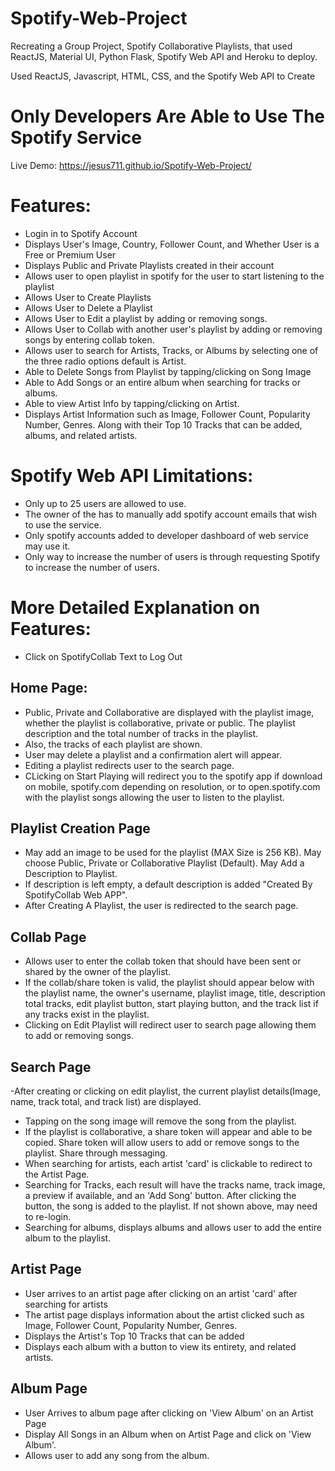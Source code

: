 # Spotify-Web-Project
Recreating a Group Project, Spotify Collaborative Playlists, that used ReactJS, Material UI, Python Flask, Spotify Web API and Heroku to deploy.

Used ReactJS, Javascript, HTML, CSS, and the Spotify Web API to Create

# Only Developers Are Able to Use The Spotify Service 

Live Demo: https://jesus711.github.io/Spotify-Web-Project/

# Features:
- Login in to Spotify Account
- Displays User's Image, Country, Follower Count, and Whether User is a Free or Premium User
- Displays Public and Private Playlists created in their account
- Allows user to open playlist in spotify for the user to start listening to the playlist
- Allows User to Create Playlists
- Allows User to Delete a Playlist
- Allows User to Edit a playlist by adding or removing songs.
- Allows User to Collab with another user's playlist by adding or removing songs by entering collab token.
- Allows user to search for Artists, Tracks, or Albums by selecting one of the three radio options default is Artist.
- Able to Delete Songs from Playlist by tapping/clicking on Song Image
- Able to Add Songs or an entire album when searching for tracks or albums.
- Able to view Artist Info by tapping/clicking on Artist.
- Displays Artist Information such as Image, Follower Count, Popularity Number, Genres. Along with their Top 10 Tracks that can be added, albums, and related artists.

# Spotify Web API Limitations:
- Only up to 25 users are allowed to use. 
- The owner of the has to manually add spotify account emails that wish to use the service. 
- Only spotify accounts added to developer dashboard of web service may use it.
- Only way to increase the number of users is through requesting Spotify to increase the number of users.

# More Detailed Explanation on Features:
- Click on SpotifyCollab Text to Log Out

## Home Page:
- Public, Private and Collaborative are displayed with the playlist image, whether the playlist is collaborative, private or public. The playlist description and the total number of tracks in the playlist.
- Also, the tracks of each playlist are shown.
- User may delete a playlist and a confirmation alert will appear.
- Editing a playlist redirects user to the search page.
- CLicking on Start Playing will redirect you to the spotify app if download on mobile, spotify.com depending on resolution, or to open.spotify.com with the playlist songs allowing the user to listen to the playlist.

## Playlist Creation Page
- May add an image to be used for the playlist (MAX Size is 256 KB). May choose Public, Private or Collaborative Playlist (Default). May Add a Description to Playlist.
- If description is left empty, a default description is added "Created By SpotifyCollab Web APP". 
- After Creating A Playlist, the user is redirected to the search page.


## Collab Page
- Allows user to enter the collab token that should have been sent or shared by the owner of the playlist.
- If the collab/share token is valid, the playlist should appear below with the playlist name, the owner's username, playlist image, title, description total tracks, edit playlist button, start playing button, and the track list if any tracks exist in the playlist.
- Clicking on Edit Playlist will redirect user to search page allowing them to add or removing songs.

## Search Page
-After creating or clicking on edit playlist, the current playlist details(Image, name, track total, and track list) are displayed.
- Tapping on the song image will remove the song from the playlist.
- If the playlist is collaborative, a share token will appear and able to be copied. Share token will allow users to add or remove songs to the playlist. Share through messaging. 
- When searching for artists, each artist 'card' is clickable to redirect to the Artist Page.
- Searching for Tracks, each result will have the tracks name, track image, a preview if available, and an 'Add Song' button. After clicking the button, the song is added to the playlist. If not shown above, may need to re-login.
- Searching for albums, displays albums and allows user to add the entire album to the playlist.


## Artist Page
- User arrives to an artist page after clicking on an artist 'card' after searching for artists
- The artist page displays information about the artist clicked such as Image, Follower Count, Popularity Number, Genres.
- Displays the Artist's Top 10 Tracks that can be added
- Displays each album with a button to view its entirety, and related artists.

## Album Page
- User Arrives to album page after clicking on 'View Album' on an Artist Page
- Display All Songs in an Album when on Artist Page and click on 'View Album'.
- Allows user to add any song from the album.